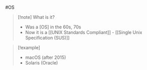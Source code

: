 #OS
>[!note] What is it?
>- Was a [OS] in the 60s, 70s
>- Now it is a [[UNIX Standards Compliant]] - [[Single Unix Specification (SUS)]]

>[!example]
>- macOS (after 2015)
>- Solaris (Oracle)
